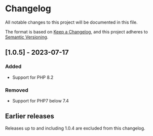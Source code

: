 # Changelog
All notable changes to this project will be documented in this file.

The format is based on [Keep a Changelog](https://keepachangelog.com/en/1.0.0/),
and this project adheres to [Semantic Versioning](https://semver.org/spec/v2.0.0.html).

## [1.0.5] - 2023-07-17
### Added
- Support for PHP 8.2

### Removed
- Support for PHP7 below 7.4

## Earlier releases

Releases up to and including 1.0.4 are excluded from this changelog.
